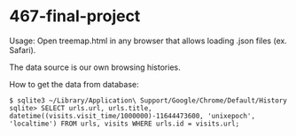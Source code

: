 467-final-project
=================
Usage:
Open treemap.html in any browser that allows loading .json files (ex. Safari).

The data source is our own browsing histories.

How to get the data from database:

```
$ sqlite3 ~/Library/Application\ Support/Google/Chrome/Default/History
sqlite> SELECT urls.url, urls.title, datetime((visits.visit_time/1000000)-11644473600, 'unixepoch', 'localtime') FROM urls, visits WHERE urls.id = visits.url;
```
